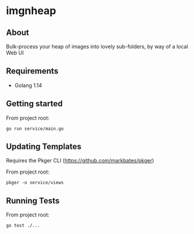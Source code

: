 # imgnheap

## About

Bulk-process your heap of images into lovely sub-folders, by way of a local Web UI

## Requirements

* Golang 1.14

## Getting started

From project root:

```
go run service/main.go
```

## Updating Templates

Requires the Pkger CLI (https://github.com/markbates/pkger)

From project root:

```
pkger -o service/views
```

## Running Tests

From project root:

```
go test ./...
```
